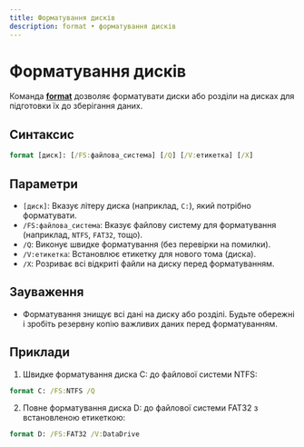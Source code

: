 ```yaml
---
title: Форматування дисків
description: format • форматування дисків
---
```


# Форматування дисків

Команда **[format](https://docs.microsoft.com/en-us/windows-server/administration/windows-commands/format 'Microsoft Dosc')** дозволяє форматувати диски або розділи на дисках для підготовки їх до зберігання даних.

## Синтаксис

```cmd
format [диск]: [/FS:файлова_система] [/Q] [/V:етикетка] [/X]
```

## Параметри

- `[диск]`: Вказує літеру диска (наприклад, `C:`), який потрібно форматувати.
- `/FS:файлова_система`: Вказує файлову систему для форматування (наприклад, `NTFS`, `FAT32`, тощо).
- `/Q`: Виконує швидке форматування (без перевірки на помилки).
- `/V:етикетка`: Встановлює етикетку для нового тома (диска).
- `/X`: Розриває всі відкриті файли на диску перед форматуванням.

## Зауваження

- Форматування знищує всі дані на диску або розділі. Будьте обережні і зробіть резервну копію важливих даних перед форматуванням.

## Приклади

1. Швидке форматування диска C: до файлової системи NTFS:

```cmd
format C: /FS:NTFS /Q
```

2. Повне форматування диска D: до файлової системи FAT32 з встановленою етикеткою:

```cmd
format D: /FS:FAT32 /V:DataDrive
```
